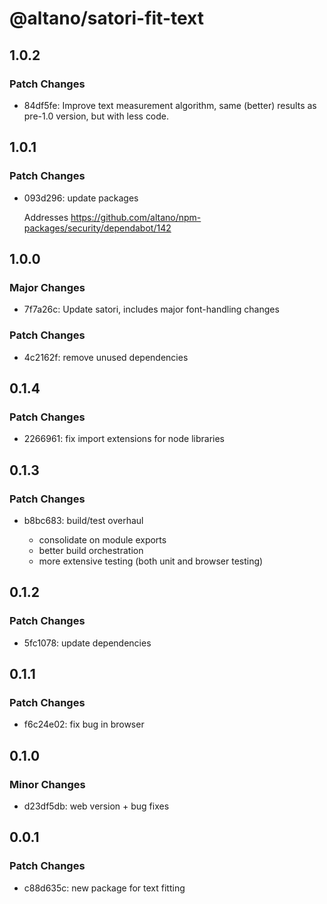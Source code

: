 # @altano/satori-fit-text

## 1.0.2

### Patch Changes

- 84df5fe: Improve text measurement algorithm, same (better) results as pre-1.0 version, but with less code.

## 1.0.1

### Patch Changes

- 093d296: update packages

  Addresses https://github.com/altano/npm-packages/security/dependabot/142

## 1.0.0

### Major Changes

- 7f7a26c: Update satori, includes major font-handling changes

### Patch Changes

- 4c2162f: remove unused dependencies

## 0.1.4

### Patch Changes

- 2266961: fix import extensions for node libraries

## 0.1.3

### Patch Changes

- b8bc683: build/test overhaul

  - consolidate on module exports
  - better build orchestration
  - more extensive testing (both unit and browser testing)

## 0.1.2

### Patch Changes

- 5fc1078: update dependencies

## 0.1.1

### Patch Changes

- f6c24e02: fix bug in browser

## 0.1.0

### Minor Changes

- d23df5db: web version + bug fixes

## 0.0.1

### Patch Changes

- c88d635c: new package for text fitting
